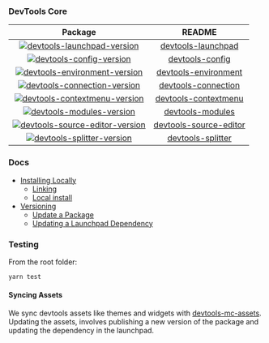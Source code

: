 ### DevTools Core

|Package|README|
|:----:|:---:|
| [![devtools-launchpad-version]][devtools-launchpad-pkg] | [devtools-launchpad] |
| [![devtools-config-version]][devtools-config-pkg] | [devtools-config] |
| [![devtools-environment-version]][devtools-environment-pkg] | [devtools-environment] |
| [![devtools-connection-version]][devtools-connection-pkg] | [devtools-connection] |
| [![devtools-contextmenu-version]][devtools-contextmenu-pkg] | [devtools-contextmenu] |
| [![devtools-modules-version]][devtools-modules-pkg] | [devtools-modules] |
| [![devtools-source-editor-version]][devtools-source-editor-pkg] | [devtools-source-editor] |
| [![devtools-splitter-version]][devtools-splitter-pkg] | [devtools-splitter] |

### Docs

- [Installing Locally](./docs/local-development.md#installing-locally)
  - [Linking](./docs/local-development.md#linking)
  - [Local install](./docs/local-development.md#local-install)
- [Versioning](./docs/versioning.md)
  - [Update a Package](./docs/versioning.md#update-a-package)
  - [Updating a Launchpad Dependency](./docs/versioning.md#updating-a-launchpad-dependency)

### Testing

From the root folder:

```js
yarn test
```

#### Syncing Assets

We sync devtools assets like themes and widgets with [devtools-mc-assets][dma].
Updating the assets, involves publishing a new version of the package and updating
the dependency in the launchpad.

[devtools-launchpad-version]:https://img.shields.io/npm/v/devtools-launchpad.svg
[devtools-launchpad-pkg]:https://npmjs.org/package/devtools-launchpad
[devtools-launchpad]:./packages/devtools-launchpad/#readme

[devtools-config-version]:https://img.shields.io/npm/v/devtools-config.svg
[devtools-config-pkg]:https://npmjs.org/package/devtools-config
[devtools-config]:./packages/devtools-config/#readme

[devtools-environment-version]:https://img.shields.io/npm/v/devtools-environment.svg
[devtools-environment-pkg]:https://npmjs.org/package/devtools-environment
[devtools-environment]:./packages/devtools-environment/#readme

[devtools-modules-version]:https://img.shields.io/npm/v/devtools-modules.svg
[devtools-modules-pkg]:https://npmjs.org/package/devtools-modules
[devtools-modules]:./packages/devtools-modules/#readme

[devtools-contextmenu-version]:https://img.shields.io/npm/v/devtools-contextmenu.svg
[devtools-contextmenu-pkg]:https://npmjs.org/package/devtools-contextmenu
[devtools-contextmenu]:./packages/devtools-contextmenu/#readme

[devtools-connection-version]:https://img.shields.io/npm/v/devtools-connection.svg
[devtools-connection-pkg]:https://npmjs.org/package/devtools-connection
[devtools-connection]:./packages/devtools-connection/#readme

[devtools-source-editor-version]:https://img.shields.io/npm/v/devtools-source-editor.svg
[devtools-source-editor-pkg]:https://npmjs.org/package/devtools-source-editor
[devtools-source-editor]:./packages/devtools-source-editor/#readme

[devtools-splitter-version]:https://img.shields.io/npm/v/devtools-splitter.svg
[devtools-splitter-pkg]:https://npmjs.org/package/devtools-splitter
[devtools-splitter]:./packages/devtools-splitter/#readme

[dma]: https://github.com/jasonLaster/devtools-mc-assets
